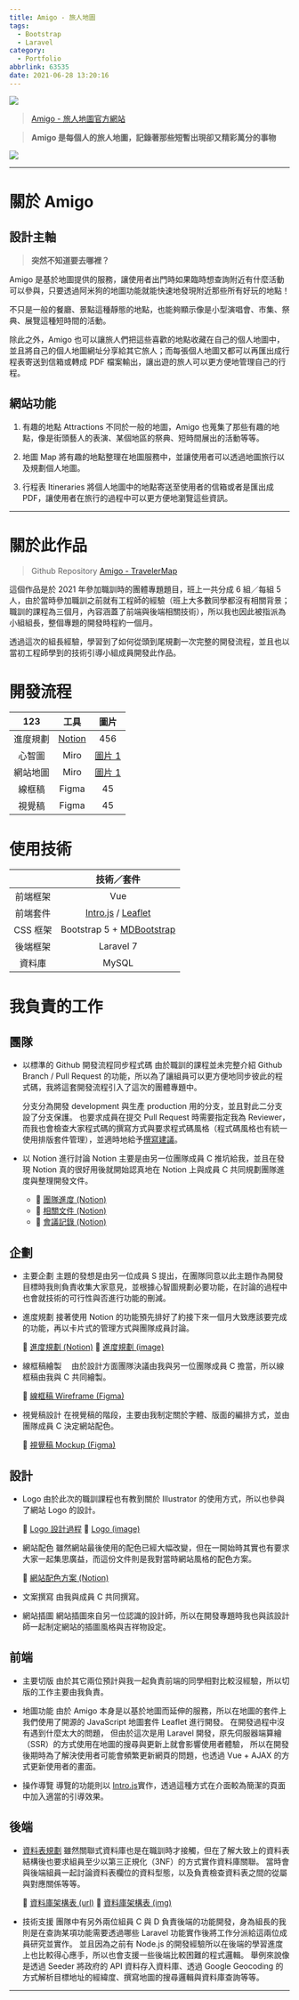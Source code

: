 ```yaml
---
title: Amigo - 旅人地圖
tags:
  - Bootstrap
  - Laravel
category:
  - Portfolio
abbrlink: 63535
date: 2021-06-28 13:20:16
---
```


![](map.png)

> [Amigo - 旅人地圖官方網站](https://110-03-nchu-amigo.dev-hub.io/)

> **Amigo 是每個人的旅人地圖，記錄著那些短暫出現卻又精彩萬分的事物**

![](homepage-preview.png)

---

# 關於 Amigo

## 設計主軸

> **突然不知道要去哪裡？**

Amigo 是基於地圖提供的服務，讓使用者出門時如果臨時想查詢附近有什麼活動可以參與，只要透過阿米狗的地圖功能就能快速地發現附近那些所有好玩的地點！

不只是一般的餐廳、景點這種靜態的地點，也能夠顯示像是小型演唱會、市集、祭典、展覽這種短時間的活動。

除此之外，Amigo 也可以讓旅人們把這些喜歡的地點收藏在自己的個人地圖中，並且將自己的個人地圖網址分享給其它旅人；而每張個人地圖又都可以再匯出成行程表寄送到信箱或轉成 PDF 檔案輸出，讓出遊的旅人可以更方便地管理自己的行程。

## 網站功能

1. 有趣的地點 Attractions
   不同於一般的地圖，Amigo 也蒐集了那些有趣的地點，像是街頭藝人的表演、某個地區的祭典、短時間展出的活動等等。

2. 地圖 Map
   將有趣的地點整理在地圖服務中，並讓使用者可以透過地圖旅行以及規劃個人地圖。

3. 行程表 Itineraries
   將個人地圖中的地點寄送至使用者的信箱或者是匯出成 PDF，讓使用者在旅行的過程中可以更方便地瀏覽這些資訊。

---

# 關於此作品

> Github Repository [Amigo - TravelerMap](https://github.com/DahisC/Amigo-TravelerMap)

這個作品是於 2021 年參加職訓時的團體專題題目，班上一共分成 6 組／每組 5 人，由於當時參加職訓之前就有工程師的經驗（班上大多數同學都沒有相關背景；職訓的課程為三個月，內容涵蓋了前端與後端相關技術），所以我也因此被指派為小組組長，整個專題的開發時程約一個月。

透過這次的組長經驗，學習到了如何從頭到尾規劃一次完整的開發流程，並且也以當初工程師學到的技術引導小組成員開發此作品。

# 開發流程

|   123    |                               工具                               |          圖片          |
| :------: | :--------------------------------------------------------------: | :--------------------: |
| 進度規劃 | [Notion](https://www.notion.so/943a743b56ad4e66bb511cd3f50e96eb) |          456           |
|  心智圖  |                               Miro                               | [圖片 1](mind-map.jpg) |
| 網站地圖 |                               Miro                               | [圖片 1](site-map.jpg) |
|  線框稿  |                              Figma                               |           45           |
|  視覺稿  |                              Figma                               |           45           |

# 使用技術

|          |                              技術／套件                              |
| :------: | :------------------------------------------------------------------: |
| 前端框架 |                                 Vue                                  |
| 前端套件 | [Intro.js](https://introjs.com/) / [Leaflet](https://leafletjs.com/) |
| CSS 框架 |        Bootstrap 5 + [MDBootstrap](https://mdbootstrap.com/)         |
| 後端框架 |                              Laravel 7                               |
|  資料庫  |                                MySQL                                 |

# 我負責的工作

## 團隊

- 以標準的 Github 開發流程同步程式碼
  由於職訓的課程並未完整介紹 Github Branch / Pull Request 的功能，所以為了讓組員可以更方便地同步彼此的程式碼，我將這套開發流程引入了這次的團體專題中。

  分支分為開發 development 與生產 production 用的分支，並且對此二分支設了分支保護。
  也要求成員在提交 Pull Request 時需要指定我為 Reviewer，而我也會檢查大家程式碼的撰寫方式與要求程式碼風格（程式碼風格也有統一使用排版套件管理），並適時地給予[撰寫建議](https://github.com/DahisC/Amigo-TravelerMap/pull/44)。

- 以 Notion 進行討論
  Notion 主要是由另一位團隊成員 C 推坑給我，並且在發現 Notion 真的很好用後就開始認真地在 Notion 上與成員 C 共同規劃團隊進度與整理開發文件。
  - 🔗 [團隊進度 (Notion)](https://www.notion.so/943a743b56ad4e66bb511cd3f50e96eb)
  - 🔗 [相關文件 (Notion)](https://www.notion.so/fafd0d0421aa4bc8b7297e5341e3ec35?v=8e9230e23e314e3d8396fc40e3983fe1)
  - 🔗 [會議記錄 (Notion)](https://www.notion.so/a0074213ee6d44439ceb64213669b0bf?v=bd5bce8b22fe40a68098deb5a8dc20eb)

## 企劃

- 主要企劃
  主題的發想是由另一位成員 S 提出，在團隊同意以此主題作為開發目標時我則負責收集大家意見，並根據心智圖規劃必要功能，在討論的過程中也會就技術的可行性與否進行功能的刪減。

- 進度規劃
  接著使用 Notion 的功能預先排好了約接下來一個月大致應該要完成的功能，再以卡片式的管理方式與團隊成員討論。

  🔗 [進度規劃 (Notion)](https://www.notion.so/943a743b56ad4e66bb511cd3f50e96eb)
  🔗 [進度規劃 (image)](notion-progression.png)

- 線框稿繪製
  　由於設計方面團隊決議由我與另一位團隊成員 C 擔當，所以線框稿由我與 C 共同繪製。

  🔗 [線框稿 Wireframe (Figma)](https://www.figma.com/file/q9vcJwvKaEzpASradvq6dL/Amigo-%E7%B7%9A%E6%A1%86%E7%A8%BF-Wireframe?node-id=0%3A1)

- 視覺稿設計
  在視覺稿的階段，主要由我制定關於字體、版面的編排方式，並由團隊成員 C 決定網站配色。

  🔗 [視覺稿 Mockup (Figma)](https://www.figma.com/file/BoRbTIjRXJ6e0zjadg2Awq/Amigo-Wireframe-and-Mockup?node-id=0%3A1)

## 設計

- Logo
  由於此次的職訓課程也有教到關於 Illustrator 的使用方式，所以也參與了網站 Logo 的設計。

  🔗 [Logo 設計過程](https://www.notion.so/Dahis-Amigo-Logo-77cb7e93c85e46bb9f099185e135bdf2)
  🔗 [Logo (image)](logo.svg)

- 網站配色
  雖然網站最後使用的配色已經大幅改變，但在一開始時其實也有要求大家一起集思廣益，而這份文件則是我對當時網站風格的配色方案。

  🔗 [網站配色方案 (Notion)](https://www.notion.so/Dahis-58f4872bbeb34cd9851691a2a9e5f8a4)

- 文案撰寫
  由我與成員 C 共同撰寫。

- 網站插圖
  網站插圖來自另一位認識的設計師，所以在開發專題時我也與該設計師一起制定網站的插圖風格與吉祥物設定。

## 前端

- 主要切版
  由於其它兩位預計與我一起負責前端的同學相對比較沒經驗，所以切版的工作主要由我負責。

- 地圖功能
  由於 Amigo 本身是以基於地圖而延伸的服務，所以在地圖的套件上我們使用了開源的 JavaScript 地圖套件 Leaflet 進行開發。
  在開發過程中沒有遇到什麼太大的問題， 但由於這次是用 Laravel 開發，原先伺服器端算繪（SSR）的方式使用在地圖的搜尋與更新上就會影響使用者體驗，
  所以在開發後期時為了解決使用者可能會頻繁更新網頁的問題，也透過 Vue + AJAX 的方式更新使用者的畫面。

- 操作導覽
  導覽的功能則以 [Intro.js](https://introjs.com/)實作，透過這種方式在介面較為簡潔的頁面中加入適當的引導效果。

## 後端

- [資料表規劃](https://dbdiagram.io/d/60a7a07db29a09603d15f05a)
  雖然關聯式資料庫也是在職訓時才接觸，但在了解大致上的資料表結構後也要求組員至少以第三正規化（3NF）的方式實作資料庫關聯。
  當時會與後端組員一起討論資料表欄位的資料型態，以及負責檢查資料表之間的從屬與對應關係等等。

  🔗 [資料庫架構表 (url)](https://dbdiagram.io/d/60da7655dd6a59714823b305)
  🔗 [資料庫架構表 (img)](database-diagram.png)

- 技術支援
  團隊中有另外兩位組員 C 與 D 負責後端的功能開發，身為組長的我則是在查詢某項功能需要透過哪些 Laravel 功能實作後將工作分派給這兩位成員研究並實作。
  並且因為之前有 Node.js 的開發經驗所以在後端的學習進度上也比較得心應手，所以也會支援一些後端比較困難的程式邏輯。
  舉例來說像是透過 Seeder 將政府的 API 資料存入資料庫、透過 Google Geocoding 的方式解析目標地址的經緯度、撰寫地圖的搜尋邏輯與資料庫查詢等等。

---
